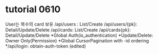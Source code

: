 # tutorial 0610

User는 복수의 card 보유
/api/users : List/Create
/api/users/{pk}: Detail/Update/Delete
/api/cards: List/Create
/api/cards{pk}: Detail/Update/Delete
*Global Auth(is_authentication)
*Update/Delete: Owner Only(Permission)
*Global CursorPagination with -id ordering
*/api/login: obtain-auth-token (edited) 
